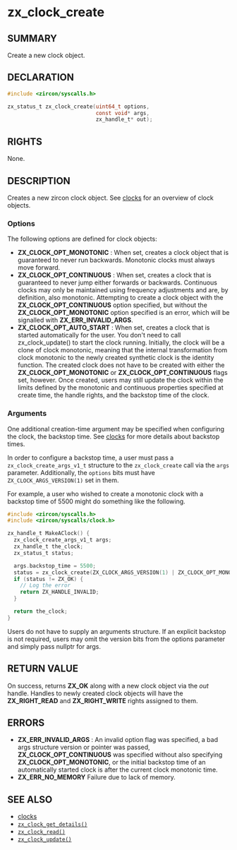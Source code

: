 # zx_clock_create

## SUMMARY

<!-- Contents of this heading updated by update-docs-from-fidl, do not edit. -->

Create a new clock object.

## DECLARATION

<!-- Contents of this heading updated by update-docs-from-fidl, do not edit. -->

```c
#include <zircon/syscalls.h>

zx_status_t zx_clock_create(uint64_t options,
                            const void* args,
                            zx_handle_t* out);
```

## RIGHTS

<!-- Contents of this heading updated by update-docs-from-fidl, do not edit. -->

None.

## DESCRIPTION

Creates a new zircon clock object. See [clocks](/reference/kernel_objects/clock.md) for an
overview of clock objects.

### Options

The following options are defined for clock objects:

+ **ZX_CLOCK_OPT_MONOTONIC** : When set, creates a clock object that is
  guaranteed to never run backwards. Monotonic clocks must always move forward.
+ **ZX_CLOCK_OPT_CONTINUOUS** : When set, creates a clock that is guaranteed to
  never jump either forwards or backwards. Continuous clocks may only be
  maintained using frequency adjustments and are, by definition, also monotonic.
  Attempting to create a clock object with the **ZX_CLOCK_OPT_CONTINUOUS** option
  specified, but without the **ZX_CLOCK_OPT_MONOTONIC** option specified is an
  error, which will be signalled with **ZX_ERR_INVALID_ARGS**.
+ **ZX_CLOCK_OPT_AUTO_START** : When set, creates a clock that is started
  automatically for the user. You don't need to call zx_clock_update() to start
  the clock running. Initially, the clock will be a clone of clock monotonic,
  meaning that the internal transformation from clock monotonic to the newly
  created synthetic clock is the identity function. The created clock does not
  have to be created with either the **ZX_CLOCK_OPT_MONOTONIC** or
  **ZX_CLOCK_OPT_CONTINUOUS** flags set, however. Once created, users may still
  update the clock within the limits defined by the monotonic and continuous
  properties specified at create time, the handle rights, and the backstop time
  of the clock.

### Arguments

One additional creation-time argument may be specified when configuring the clock, the backstop
time. See [clocks](/reference/kernel_objects/clock.md) for more details about backstop times.

In order to configure a backstop time, a user must pass a `zx_clock_create_args_v1_t` structure to
the `zx_clock_create` call via the `args` parameter. Additionally, the `options` bits must have
`ZX_CLOCK_ARGS_VERSION(1)` set in them.

For example, a user who wished to create a monotonic clock with a backstop time of 5500 might do
something like the following.

```c
#include <zircon/syscalls.h>
#include <zircon/syscalls/clock.h>

zx_handle_t MakeAClock() {
  zx_clock_create_args_v1_t args;
  zx_handle_t the_clock;
  zx_status_t status;

  args.backstop_time = 5500;
  status = zx_clock_create(ZX_CLOCK_ARGS_VERSION(1) | ZX_CLOCK_OPT_MONOTONIC, &args, &the_clock);
  if (status != ZX_OK) {
    // Log the error
    return ZX_HANDLE_INVALID;
  }

  return the_clock;
}
```

Users do not have to supply an arguments structure. If an explicit backstop is not required, users
may omit the version bits from the options parameter and simply pass nullptr for args.

## RETURN VALUE

On success, returns **ZX_OK** along with a new clock object via the *out*
handle. Handles to newly created clock objects will have the **ZX_RIGHT_READ**
and **ZX_RIGHT_WRITE** rights assigned to them.

## ERRORS

 - **ZX_ERR_INVALID_ARGS** : An invalid option flag was specified, a bad args
   structure version or pointer was passed, **ZX_CLOCK_OPT_CONTINUOUS** was
   specified without also specifying **ZX_CLOCK_OPT_MONOTONIC**, or the initial
   backstop time of an automatically started clock is after the current clock
   monotonic time.
 - **ZX_ERR_NO_MEMORY**  Failure due to lack of memory.

## SEE ALSO

 - [clocks]
 - [`zx_clock_get_details()`]
 - [`zx_clock_read()`]
 - [`zx_clock_update()`]

<!-- References updated by update-docs-from-fidl, do not edit. -->

[clocks]: /reference/kernel_objects/clock.md
[`zx_clock_get_details()`]: clock_get_details.md
[`zx_clock_read()`]: clock_read.md
[`zx_clock_update()`]: clock_update.md
